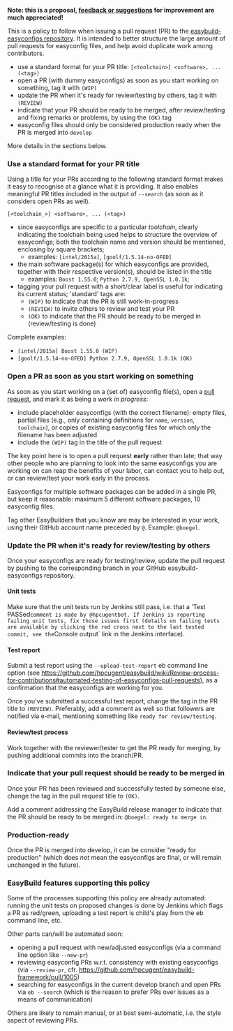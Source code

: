 **Note: this is a proposal, [feedback or suggestions](http://easybuild.readthedocs.org/en/latest/#getting-help) for improvement are much appreciated!**

This is a policy to follow when issuing a pull request (PR) to the [easybuild-easyconfigs repository](https://github.com/hpcugent/easybuild-easyconfigs/pulls). It is intended to better structure the large amount of pull requests for easyconfig files, and help avoid duplicate work among contributors.

* use a standard format for your PR title: ``[<toolchain>] <software>, ... (<tag>)``
* open a PR (with dummy easyconfigs) as soon as you start working on something, tag it with `(WIP)`
* update the PR when it's ready for review/testing by others, tag it with `(REVIEW)`
* indicate that your PR should be ready to be merged, after review/testing and fixing remarks or problems, by using the `(OK)` tag
* easyconfig files should only be considered production ready when the PR is merged into `develop`

More details in the sections below.

### Use a standard format for your PR title

Using a title for your PRs according to the following standard format makes it easy to recognise at a glance what it is providing. It also enables meaningful PR titles included in the output of `--search` (as soon as it considers open PRs as well).

``[<toolchain_>] <software>, ... (<tag>)``

* since easyconfigs are specific to a particular _toolchain_, clearly indicating the toolchain being used helps to structure the overview of easyconfigs; both the toolchain name and version should be mentioned, enclosing by square brackets;
  * examples: `[intel/2015a]`, `[goolf/1.5.14-no-OFED]`
* the main software package(s) for which easyconfigs are provided, together with their respective version(s), should be listed in the title
  * examples: `Boost 1.55.0`; `Python 2.7.9, OpenSSL 1.0.1k`;
* tagging your pull request with a short/clear label is useful for indicating its current status; 'standard' tags are:
  * `(WIP)` to indicate that the PR is still work-in-progress
  * `(REVIEW)` to invite others to review and test your PR
  * `(OK)` to indicate that the PR should be ready to be merged in (review/testing is done)

Complete examples:
 * `[intel/2015a] Boost 1.55.0 (WIP)`
 * `[goolf/1.5.14-no-OFED] Python 2.7.9, OpenSSL 1.0.1k (OK)`


### Open a PR as soon as you start working on something

As soon as you start working on a (set of) easyconfig file(s), open a [pull request](https://github.com/hpcugent/easybuild-easyconfigs/compare/), and mark it as being a _work in progress_:

* include placeholder easyconfigs (with the correct filename): empty files, partial files (e.g., only containing definitions for `name`, `version`, `toolchain`), or copies of existing easyconfig files for which only the filename has been adjusted
* include the `(WIP)` tag in the title of the pull request

The key point here is to open a pull request **early** rather than late; that way other people who are planning to look into the same easyconfigs you are working on can reap the benefits of your labor, can contact you to help out, or can review/test your work early in the process.

Easyconfigs for multiple software packages can be added in a single PR, but keep it reasonable: maximum 5 different software packages, 10 easyconfig files.

Tag other EasyBuilders that you know are may be interested in your work, using their GitHub account name preceded by `@`. Example: `@boegel`.


### Update the PR when it's ready for review/testing by others

Once your easyconfigs are ready for testing/review, update the pull request by pushing to the corresponding branch in your GitHub easybuild-easyconfigs repository.

#### Unit tests

Make sure that the unit tests run by Jenkins still pass, i.e. that a 'Test PASSed` comment is made by @hpcugentbot.
If Jenkins is reporting failing unit tests, fix those issues first (details on failing tests are available by clicking the red cross next to the last tested commit, see the `Console output` link in the Jenkins interface).

#### Test report

Submit a test report using the `--upload-test-report` eb command line option (see https://github.com/hpcugent/easybuild/wiki/Review-process-for-contributions#automated-testing-of-easyconfigs-pull-requests), as a confirmation that the easyconfigs are working for you.

Once you've submitted a successful test report, change the tag in the PR title to `(REVIEW)`.
Preferably, add a comment as well so that followers are notified via e-mail, mentioning something like `ready for review/testing`.

#### Review/test process

Work together with the reviewer/tester to get the PR ready for merging, by pushing additional commits into the branch/PR.


### Indicate that your pull request should be ready to be merged in

Once your PR has been reviewed and successfully tested by someone else, change the tag in the pull request title to `(OK)`.

Add a comment addressing the EasyBuild release manager to indicate that the PR should be ready to be merged in: `@boegel: ready to merge in`.


### Production-ready

Once the PR is merged into develop, it can be consider "ready for production" (which does _not_ mean the easyconfigs are final, or will remain unchanged in the future).


### EasyBuild features supporting this policy

Some of the processes supporting this policy are already automated: running the unit tests on proposed changes is done by Jenkins which flags a PR as red/green, uploading a test report is child's play from the eb command line, etc.

Other parts can/will be automated soon:
 * opening a pull request with new/adjusted easyconfigs (via a command line option like `--new-pr`)
 * reviewing easyconfig PRs w.r.t. consistency with existing easyconfigs (via `--review-pr`, cfr. https://github.com/hpcugent/easybuild-framework/pull/1005)
 * searching for easyconfigs in the current develop branch and open PRs via `eb --search` (which is the reason to prefer PRs over issues as a means of communication)

Others are likely to remain manual, or at best semi-automatic, i.e. the style aspect of reviewing PRs.